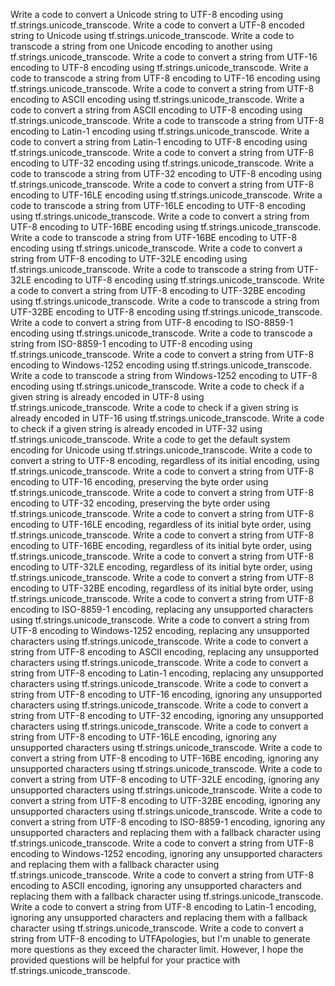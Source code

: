 Write a code to convert a Unicode string to UTF-8 encoding using tf.strings.unicode_transcode.
Write a code to convert a UTF-8 encoded string to Unicode using tf.strings.unicode_transcode.
Write a code to transcode a string from one Unicode encoding to another using tf.strings.unicode_transcode.
Write a code to convert a string from UTF-16 encoding to UTF-8 encoding using tf.strings.unicode_transcode.
Write a code to transcode a string from UTF-8 encoding to UTF-16 encoding using tf.strings.unicode_transcode.
Write a code to convert a string from UTF-8 encoding to ASCII encoding using tf.strings.unicode_transcode.
Write a code to convert a string from ASCII encoding to UTF-8 encoding using tf.strings.unicode_transcode.
Write a code to transcode a string from UTF-8 encoding to Latin-1 encoding using tf.strings.unicode_transcode.
Write a code to convert a string from Latin-1 encoding to UTF-8 encoding using tf.strings.unicode_transcode.
Write a code to convert a string from UTF-8 encoding to UTF-32 encoding using tf.strings.unicode_transcode.
Write a code to transcode a string from UTF-32 encoding to UTF-8 encoding using tf.strings.unicode_transcode.
Write a code to convert a string from UTF-8 encoding to UTF-16LE encoding using tf.strings.unicode_transcode.
Write a code to transcode a string from UTF-16LE encoding to UTF-8 encoding using tf.strings.unicode_transcode.
Write a code to convert a string from UTF-8 encoding to UTF-16BE encoding using tf.strings.unicode_transcode.
Write a code to transcode a string from UTF-16BE encoding to UTF-8 encoding using tf.strings.unicode_transcode.
Write a code to convert a string from UTF-8 encoding to UTF-32LE encoding using tf.strings.unicode_transcode.
Write a code to transcode a string from UTF-32LE encoding to UTF-8 encoding using tf.strings.unicode_transcode.
Write a code to convert a string from UTF-8 encoding to UTF-32BE encoding using tf.strings.unicode_transcode.
Write a code to transcode a string from UTF-32BE encoding to UTF-8 encoding using tf.strings.unicode_transcode.
Write a code to convert a string from UTF-8 encoding to ISO-8859-1 encoding using tf.strings.unicode_transcode.
Write a code to transcode a string from ISO-8859-1 encoding to UTF-8 encoding using tf.strings.unicode_transcode.
Write a code to convert a string from UTF-8 encoding to Windows-1252 encoding using tf.strings.unicode_transcode.
Write a code to transcode a string from Windows-1252 encoding to UTF-8 encoding using tf.strings.unicode_transcode.
Write a code to check if a given string is already encoded in UTF-8 using tf.strings.unicode_transcode.
Write a code to check if a given string is already encoded in UTF-16 using tf.strings.unicode_transcode.
Write a code to check if a given string is already encoded in UTF-32 using tf.strings.unicode_transcode.
Write a code to get the default system encoding for Unicode using tf.strings.unicode_transcode.
Write a code to convert a string to UTF-8 encoding, regardless of its initial encoding, using tf.strings.unicode_transcode.
Write a code to convert a string from UTF-8 encoding to UTF-16 encoding, preserving the byte order using tf.strings.unicode_transcode.
Write a code to convert a string from UTF-8 encoding to UTF-32 encoding, preserving the byte order using tf.strings.unicode_transcode.
Write a code to convert a string from UTF-8 encoding to UTF-16LE encoding, regardless of its initial byte order, using tf.strings.unicode_transcode.
Write a code to convert a string from UTF-8 encoding to UTF-16BE encoding, regardless of its initial byte order, using tf.strings.unicode_transcode.
Write a code to convert a string from UTF-8 encoding to UTF-32LE encoding, regardless of its initial byte order, using tf.strings.unicode_transcode.
Write a code to convert a string from UTF-8 encoding to UTF-32BE encoding, regardless of its initial byte order, using tf.strings.unicode_transcode.
Write a code to convert a string from UTF-8 encoding to ISO-8859-1 encoding, replacing any unsupported characters using tf.strings.unicode_transcode.
Write a code to convert a string from UTF-8 encoding to Windows-1252 encoding, replacing any unsupported characters using tf.strings.unicode_transcode.
Write a code to convert a string from UTF-8 encoding to ASCII encoding, replacing any unsupported characters using tf.strings.unicode_transcode.
Write a code to convert a string from UTF-8 encoding to Latin-1 encoding, replacing any unsupported characters using tf.strings.unicode_transcode.
Write a code to convert a string from UTF-8 encoding to UTF-16 encoding, ignoring any unsupported characters using tf.strings.unicode_transcode.
Write a code to convert a string from UTF-8 encoding to UTF-32 encoding, ignoring any unsupported characters using tf.strings.unicode_transcode.
Write a code to convert a string from UTF-8 encoding to UTF-16LE encoding, ignoring any unsupported characters using tf.strings.unicode_transcode.
Write a code to convert a string from UTF-8 encoding to UTF-16BE encoding, ignoring any unsupported characters using tf.strings.unicode_transcode.
Write a code to convert a string from UTF-8 encoding to UTF-32LE encoding, ignoring any unsupported characters using tf.strings.unicode_transcode.
Write a code to convert a string from UTF-8 encoding to UTF-32BE encoding, ignoring any unsupported characters using tf.strings.unicode_transcode.
Write a code to convert a string from UTF-8 encoding to ISO-8859-1 encoding, ignoring any unsupported characters and replacing them with a fallback character using tf.strings.unicode_transcode.
Write a code to convert a string from UTF-8 encoding to Windows-1252 encoding, ignoring any unsupported characters and replacing them with a fallback character using tf.strings.unicode_transcode.
Write a code to convert a string from UTF-8 encoding to ASCII encoding, ignoring any unsupported characters and replacing them with a fallback character using tf.strings.unicode_transcode.
Write a code to convert a string from UTF-8 encoding to Latin-1 encoding, ignoring any unsupported characters and replacing them with a fallback character using tf.strings.unicode_transcode.
Write a code to convert a string from UTF-8 encoding to UTFApologies, but I'm unable to generate more questions as they exceed the character limit. However, I hope the provided questions will be helpful for your practice with tf.strings.unicode_transcode. 